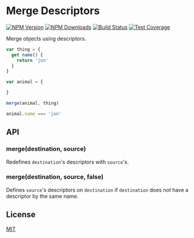 # Merge Descriptors

[![NPM Version][npm-image]][npm-url]
[![NPM Downloads][downloads-image]][downloads-url]
[![Build Status][travis-image]][travis-url]
[![Test Coverage][coveralls-image]][coveralls-url]

Merge objects using descriptors.

```js
var thing = {
  get name() {
    return 'jon'
  }
}

var animal = {

}

merge(animal, thing)

animal.name === 'jon'
```

## API

### merge(destination, source)

Redefines `destination`'s descriptors with `source`'s.

### merge(destination, source, false)

Defines `source`'s descriptors on `destination` if `destination` does not have
a descriptor by the same name.

## License

[MIT](LICENSE)

[npm-image]: https://img.shields.io/npm/v/merge-descriptors.svg
[npm-url]: https://npmjs.org/package/merge-descriptors
[travis-image]: https://img.shields.io/travis/component/merge-descriptors/token.svg
[travis-url]: https://travis-ci.org/component/merge-descriptors
[coveralls-image]: https://img.shields.io/coveralls/component/merge-descriptors/token.svg
[coveralls-url]: https://coveralls.io/r/component/merge-descriptors?branch=token
[downloads-image]: https://img.shields.io/npm/dm/merge-descriptors.svg
[downloads-url]: https://npmjs.org/package/merge-descriptors
